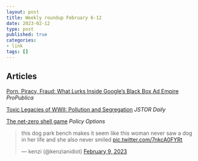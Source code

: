 ```yaml
---
layout: post
title: Weekly roundup February 6-12
date: 2023-02-12
type: post
published: true
categories:
- link
tags: []
---
```


## Articles

[Porn, Piracy, Fraud: What Lurks Inside Google’s Black Box Ad Empire](https://www.propublica.org/article/google-display-ads-piracy-porn-fraud "Porn, Piracy, Fraud: What Lurks Inside Google’s Black Box Ad Empire. by Craig Silverman and Ruth Talbot") *ProPublica*

[Toxic Legacies of WWII: Pollution and Segregation](https://daily.jstor.org/toxic-legacies-of-wwii-pollution-and-segregation/ "Toxic Legacies of WWII: Pollution and Segregation. By Matthew Wills") *JSTOR Daily*

[The net-zero shell game](https://policyoptions.irpp.org/magazines/february-2023/the-net-zero-shell-game/ "The net-zero shell game. By Martin Bush") *Policy Options*

<blockquote class="twitter-tweet" data-dnt="true"><p lang="en" dir="ltr">this dog park bench makes it seem like this woman never saw a dog in her life and she also never smiled <a href="https://t.co/7nkcA0FYRt">pic.twitter.com/7nkcA0FYRt</a></p>&mdash; kenzi (@kenzianidiot) <a href="https://twitter.com/kenzianidiot/status/1623494752007225344?ref_src=twsrc%5Etfw">February 9, 2023</a></blockquote> <script async src="https://platform.twitter.com/widgets.js" charset="utf-8"></script>
